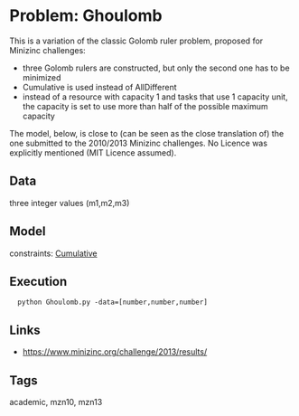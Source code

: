 # Problem: Ghoulomb

This is a variation of the classic Golomb ruler problem, proposed for Minizinc challenges:
  - three Golomb rulers are constructed, but only the second one has to be minimized
  - Cumulative is used instead of AllDifferent
  - instead of a resource with capacity 1 and tasks that use 1 capacity unit, the capacity is set to use
    more than half of the possible maximum capacity

The model, below, is close to (can be seen as the close translation of) the one submitted to the 2010/2013 Minizinc challenges.
No Licence was explicitly mentioned (MIT Licence assumed).

## Data
  three integer values (m1,m2,m3)

## Model
  constraints: [Cumulative](https://pycsp.org/documentation/constraints/Cumulative)

## Execution
```
  python Ghoulomb.py -data=[number,number,number]
```

## Links
  - https://www.minizinc.org/challenge/2013/results/

## Tags
  academic, mzn10, mzn13
